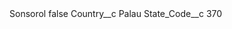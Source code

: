 <?xml version="1.0" encoding="UTF-8"?>
<CustomMetadata xmlns="http://soap.sforce.com/2006/04/metadata" xmlns:xsi="http://www.w3.org/2001/XMLSchema-instance" xmlns:xsd="http://www.w3.org/2001/XMLSchema">
    <label>Sonsorol</label>
    <protected>false</protected>
    <values>
        <field>Country__c</field>
        <value xsi:type="xsd:string">Palau</value>
    </values>
    <values>
        <field>State_Code__c</field>
        <value xsi:type="xsd:string">370</value>
    </values>
</CustomMetadata>

